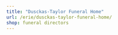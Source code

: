 ```yaml
---
title: "Dusckas-Taylor Funeral Home"
url: /erie/dusckas-taylor-funeral-home/
shop: funeral directors
---
```

